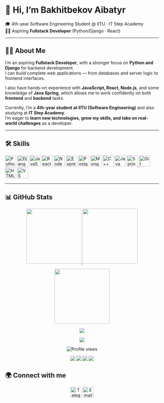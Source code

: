 # 👋 Hi, I’m Bakhitbekov Aibatyr  

🎓 4th-year Software Engineering Student @ IITU · IT Step Academy  
👨‍💻 Aspiring **Fullstack Developer** (Python/Django · React)  

---

## 👨‍💻 About Me  
I’m an aspiring **Fullstack Developer**, with a stronger focus on **Python and Django** for backend development.  
I can build complete web applications — from databases and server logic to frontend interfaces.  

I also have hands-on experience with **JavaScript, React, Node.js**, and some knowledge of **Java Spring**, which allows me to work confidently on both **frontend** and **backend** tasks.  

Currently, I’m a **4th-year student at IITU (Software Engineering)** and also studying at **IT Step Academy**.  
I’m eager to **learn new technologies, grow my skills, and take on real-world challenges** as a developer.  

---

## 🛠️ Skills  
<p align="left">
<a href="https://www.python.org/" target="_blank"><img src="https://raw.githubusercontent.com/danielcranney/readme-generator/main/public/icons/skills/python-colored.svg" width="36" height="36" alt="Python" /></a>
<a href="https://www.djangoproject.com/" target="_blank"><img src="https://raw.githubusercontent.com/danielcranney/readme-generator/main/public/icons/skills/django-colored-dark.svg" width="36" height="36" alt="Django" /></a>
<a href="https://developer.mozilla.org/en-US/docs/Web/JavaScript" target="_blank"><img src="https://raw.githubusercontent.com/danielcranney/readme-generator/main/public/icons/skills/javascript-colored.svg" width="36" height="36" alt="JavaScript" /></a>
<a href="https://reactjs.org/" target="_blank"><img src="https://raw.githubusercontent.com/danielcranney/readme-generator/main/public/icons/skills/react-colored.svg" width="36" height="36" alt="React" /></a>
<a href="https://nodejs.org/en/" target="_blank"><img src="https://raw.githubusercontent.com/danielcranney/readme-generator/main/public/icons/skills/nodejs-colored.svg" width="36" height="36" alt="NodeJS" /></a>
<a href="https://expressjs.com/" target="_blank"><img src="https://raw.githubusercontent.com/danielcranney/readme-generator/main/public/icons/skills/express-colored-dark.svg" width="36" height="36" alt="Express" /></a>
<a href="https://www.postgresql.org/" target="_blank"><img src="https://raw.githubusercontent.com/danielcranney/readme-generator/main/public/icons/skills/postgresql-colored.svg" width="36" height="36" alt="PostgreSQL" /></a>
<a href="https://www.mongodb.com/" target="_blank"><img src="https://raw.githubusercontent.com/danielcranney/readme-generator/main/public/icons/skills/mongodb-colored.svg" width="36" height="36" alt="MongoDB" /></a>
<a href="https://docs.microsoft.com/en-us/cpp/?view=msvc-170" target="_blank"><img src="https://raw.githubusercontent.com/danielcranney/readme-generator/main/public/icons/skills/cplusplus-colored.svg" width="36" height="36" alt="C++" /></a>
<a href="https://docs.oracle.com/en/java/" target="_blank"><img src="https://raw.githubusercontent.com/danielcranney/readme-generator/main/public/icons/skills/java-colored.svg" width="36" height="36" alt="Java" /></a>
<a href="https://spring.io/" target="_blank" rel="noreferrer"><img src="https://raw.githubusercontent.com/danielcranney/readme-generator/main/public/icons/skills/spring-boot-colored.svg" alt="Spring Boot" title="Spring Boot" width="36" height="36" />
<a href="https://git-scm.com/" target="_blank"><img src="https://raw.githubusercontent.com/danielcranney/readme-generator/main/public/icons/skills/git-colored.svg" width="36" height="36" alt="Git" /></a>
<a href="https://developer.mozilla.org/en-US/docs/Glossary/HTML5" target="_blank"><img src="https://raw.githubusercontent.com/danielcranney/readme-generator/main/public/icons/skills/html5-colored.svg" width="36" height="36" alt="HTML5" /></a>
<a href="https://code.visualstudio.com/" target="_blank"><img src="https://raw.githubusercontent.com/danielcranney/readme-generator/main/public/icons/skills/visualstudiocode-colored.svg" width="36" height="36" alt="VS Code" /></a>
</p>

---

## 📊 GitHub Stats  
<p align="center">
  <a href="https://github.com/Aibatyr11">
    <img src="https://github-readme-stats.vercel.app/api?username=Aibatyr11&show_icons=true&theme=radical" height="180" />
  </a>
  <a href="https://github.com/Aibatyr11">
    <img src="https://github-readme-streak-stats.herokuapp.com/?user=Aibatyr11&theme=radical" height="180" />
  </a>
</p>

<p align="center">
  <a href="https://github.com/Aibatyr11">
    <img src="https://github-readme-stats.vercel.app/api/top-langs/?username=Aibatyr11&layout=compact&theme=radical" height="180"/>
  </a>
</p>

<p align="center">
  <img src="https://github-readme-activity-graph.vercel.app/graph?username=Aibatyr11&theme=radical&hide_border=true" />
</p>

<p align="center">
  <img src="https://github-profile-trophy.vercel.app/?username=Aibatyr11&theme=radical&no-frame=true&margin-w=10" />
</p>

<p align="center">
  <img src="https://komarev.com/ghpvc/?username=Aibatyr11&label=Profile%20views&color=ff69b4&style=for-the-badge" alt="Profile views" />
</p>

<p align="center">
  <img src="https://img.shields.io/badge/Code-Python-blue?logo=python&logoColor=white" />
  <img src="https://img.shields.io/badge/Framework-Django-green?logo=django&logoColor=white" />
  <img src="https://img.shields.io/badge/Frontend-React-blue?logo=react&logoColor=white" />
  <img src="https://img.shields.io/badge/Database-PostgreSQL-blue?logo=postgresql&logoColor=white" />
</p>



## 🌍 Connect with me  
<p align="center">
  <a href="https://t.me/Aibatyr2"><img src="https://cdn-icons-png.flaticon.com/512/2111/2111646.png" width="36" height="36" alt="Telegram" /></a>
  <a href="mailto:aibatyr111@gmail.com"><img src="https://cdn-icons-png.flaticon.com/512/732/732200.png" width="36" height="36" alt="Email" /></a>
</p>

